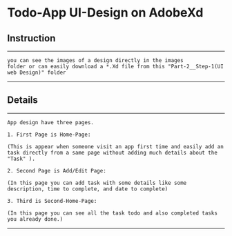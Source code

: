 # Todo-App UI-Design on AdobeXd

## Instruction

--- 
    you can see the images of a design directly in the images 
    folder or can easily download a *.Xd file from this "Part-2__Step-1(UI web Design)" folder
---

## Details

---
    App design have three pages.

    1. First Page is Home-Page:
    
    (This is appear when someone visit an app first time and easily add an task directly from a same page without adding much details about the "Task" ).

    2. Second Page is Add/Edit Page: 
    
    (In this page you can add task with some details like some description, time to complete, and date to complete)

    3. Third is Second-Home-Page: 

    (In this page you can see all the task todo and also completed tasks you already done.) 

---